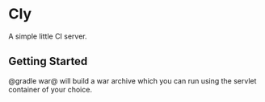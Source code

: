 # CIy

A simple little CI server.

## Getting Started

@gradle war@ will build a war archive which you can run using the servlet container of your choice.
